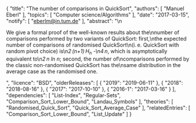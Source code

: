 {
    "title": "The number of comparisons in QuickSort",
    "authors": [
        "Manuel Eberl"
    ],
    "topics": [
        "Computer science/Algorithms"
    ],
    "date": "2017-03-15",
    "notify": [
        "eberlm@in.tum.de"
    ],
    "abstract": "\n<p>We give a formal proof of the well-known results about the\nnumber of comparisons performed by two variants of QuickSort: first,\nthe expected number of comparisons of randomised QuickSort\n(i.&thinsp;e.&nbsp;QuickSort with random pivot choice) is\n<em>2&thinsp;(n+1)&thinsp;H<sub>n</sub> -\n4&thinsp;n</em>, which is asymptotically equivalent to\n<em>2&thinsp;n ln n</em>; second, the number of\ncomparisons performed by the classic non-randomised QuickSort has the\nsame distribution in the average case as the randomised one.</p>",
    "licence": "BSD",
    "olderReleases": [
        {
            "2019": "2019-06-11"
        },
        {
            "2018": "2018-08-16"
        },
        {
            "2017": "2017-10-10"
        },
        {
            "2016-1": "2017-03-16"
        }
    ],
    "dependencies": [
        "List-Index",
        "Regular-Sets",
        "Comparison_Sort_Lower_Bound",
        "Landau_Symbols"
    ],
    "theories": [
        "Randomised_Quick_Sort",
        "Quick_Sort_Average_Case"
    ],
    "relatedEntries": [
        "Comparison_Sort_Lower_Bound",
        "List_Update"
    ]
}